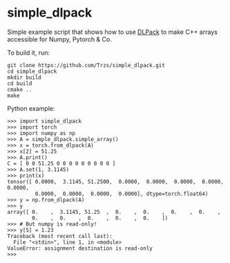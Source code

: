# simple_dlpack

Simple example script that shows how to use [DLPack](https://dmlc.github.io/dlpack/latest/) to make C++ arrays accessible for Numpy, Pytorch & Co.

To build it, run:

```
git clone https://github.com/Trzs/simple_dlpack.git
cd simple_dlpack
mkdir build
cd build
cmake ..
make
```

Python example:
```
>>> import simple_dlpack
>>> import torch
>>> import numpy as np
>>> A = simple_dlpack.simple_array()
>>> x = torch.from_dlpack(A)
>>> x[2] = 51.25
>>> A.print()
C = [ 0 0 51.25 0 0 0 0 0 0 0 0 0 ]
>>> A.set(1, 3.1145)
>>> print(x)
tensor([ 0.0000,  3.1145, 51.2500,  0.0000,  0.0000,  0.0000,  0.0000,  0.0000,
         0.0000,  0.0000,  0.0000,  0.0000], dtype=torch.float64)
>>> y = np.from_dlpack(A)
>>> y
array([ 0.    ,  3.1145, 51.25  ,  0.    ,  0.    ,  0.    ,  0.    ,
        0.    ,  0.    ,  0.    ,  0.    ,  0.    ])
>>> # But numpy is read-only!
>>> y[5] = 1.23
Traceback (most recent call last):
  File "<stdin>", line 1, in <module>
ValueError: assignment destination is read-only
>>>
```

